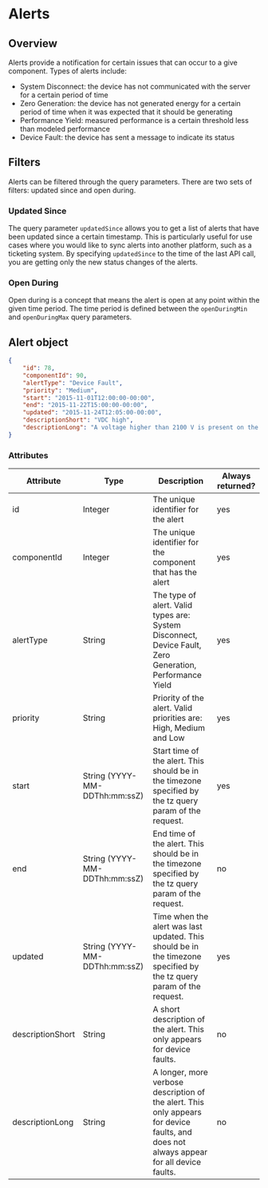 # Alerts

## Overview

Alerts provide a notification for certain issues that can occur to a give component. Types of alerts include:

* System Disconnect: the device has not communicated with the server for a certain period of time
* Zero Generation: the device has not generated energy for a certain period of time when it was expected that it should be generating
* Performance Yield: measured performance is a certain threshold less than modeled performance
* Device Fault: the device has sent a message to indicate its status

## Filters

Alerts can be filtered through the query parameters. There are two sets of filters: updated since and open during.

### Updated Since

The query parameter `updatedSince` allows you to get a list of alerts that have been updated since a certain timestamp. This is particularly useful for use cases where you would like to sync alerts into another platform, such as a ticketing system. By specifying `updatedSince` to the time of the last API call, you are getting only the new status changes of the alerts.

### Open During

Open during is a concept that means the alert is open at any point within the given time period. The time period is defined between the `openDuringMin` and `openDuringMax` query parameters.

## Alert object

```json
{
    "id": 78,
    "componentId": 90,
    "alertType": "Device Fault",
    "priority": "Medium",
    "start": "2015-11-01T12:00:00-00:00",
    "end": "2015-11-22T15:00:00-00:00",
    "updated": "2015-11-24T12:05:00-00:00",
    "descriptionShort": "VDC high",
    "descriptionLong": "A voltage higher than 2100 V is present on the DC bus. (Resettable)"
}
```

### Attributes

Attribute | Type| Description | Always returned?
---|---|---|---
id | Integer | The unique identifier for the alert | yes
componentId | Integer | The unique identifier for the component that has the alert | yes
alertType | String | The type of alert. Valid types are: System Disconnect, Device Fault, Zero Generation, Performance Yield | yes
priority | String | Priority of the alert. Valid priorities are: High, Medium and Low | yes
start | String (YYYY-MM-DDThh:mm:ssZ) | Start time of the alert. This should be in the timezone specified by the tz query param of the request. | yes
end | String (YYYY-MM-DDThh:mm:ssZ) | End time of the alert. This should be in the timezone specified by the tz query param of the request. | no
updated | String (YYYY-MM-DDThh:mm:ssZ) | Time when the alert was last updated. This should be in the timezone specified by the tz query param of the request. | yes
descriptionShort | String | A short description of the alert. This only appears for device faults. | no
descriptionLong | String | A longer, more verbose description of the alert. This only appears for device faults, and does not always appear for all device faults. | no
